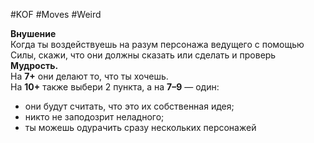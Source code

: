 #KOF #Moves #Weird 

**Внушение**  
Когда ты воздействуешь на  разум персонажа ведущего с помощью Силы, скажи, что они должны сказать  или сделать и проверь **Мудрость.**  
На **7+** они делают то, что ты хочешь.  
На **10+** также выбери 2 пункта, а на **7–9** — один:  
-  они будут считать, что это их собственная идея;  
-  никто не заподозрит неладного;  
-  ты можешь одурачить сразу нескольких персонажей 
